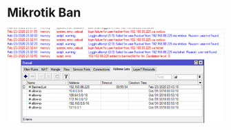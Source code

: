 # Mikrotik Ban
![console preview](https://github.com/DigitalBrainJS/mikrotik-ban/raw/master/console.png)  
